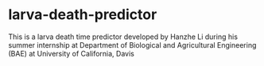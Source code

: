 # larva-death-predictor
This is a larva death time predictor developed by Hanzhe Li during his summer internship at Department of Biological and Agricultural Engineering (BAE) at University of California, Davis
